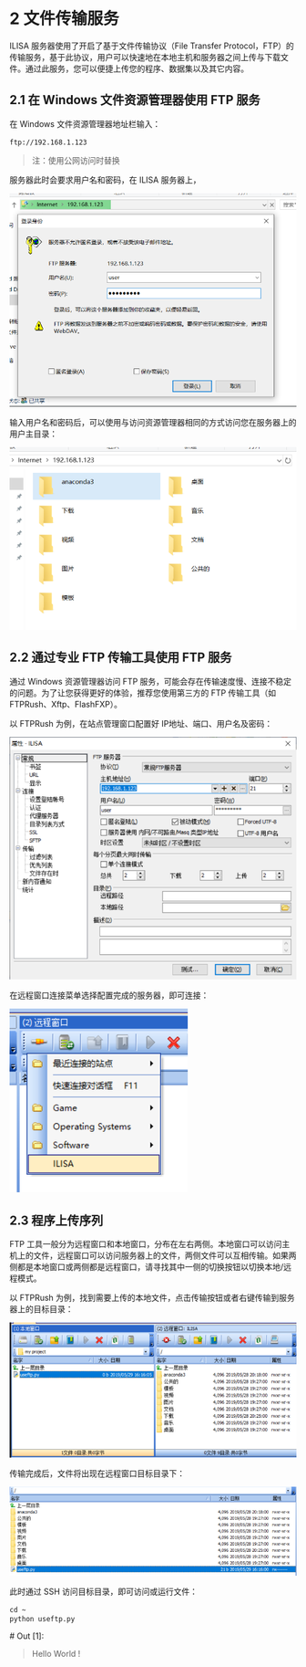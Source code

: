 # 2 文件传输服务

ILISA 服务器使用了开启了基于文件传输协议（File Transfer Protocol，FTP）的传输服务，基于此协议，用户可以快速地在本地主机和服务器之间上传与下载文件。通过此服务，您可以便捷上传您的程序、数据集以及其它内容。

## 2.1 在 Windows 文件资源管理器使用 FTP 服务

在 Windows 文件资源管理器地址栏输入：

```
ftp://192.168.1.123
```

> 注：使用公网访问时替换

服务器此时会要求用户名和密码，在 ILISA 服务器上，

![](pictures/ftp-explorer-login.png)

输入用户名和密码后，可以使用与访问资源管理器相同的方式访问您在服务器上的用户主目录：

![](pictures/ftp-explorer-root.png)



## 2.2 通过专业 FTP 传输工具使用 FTP 服务

通过 Windows 资源管理器访问 FTP 服务，可能会存在传输速度慢、连接不稳定的问题。为了让您获得更好的体验，推荐您使用第三方的 FTP 传输工具（如 FTPRush、Xftp、FlashFXP）。

以 FTPRush 为例，在站点管理窗口配置好 IP地址、端口、用户名及密码：

![](pictures/ftp-tool-login.png)

在远程窗口连接菜单选择配置完成的服务器，即可连接：

![](pictures/ftp-tool-connect.png)

## 2.3 程序上传序列

FTP 工具一般分为远程窗口和本地窗口，分布在左右两侧。本地窗口可以访问主机上的文件，远程窗口可以访问服务器上的文件，两侧文件可以互相传输。如果两侧都是本地窗口或两侧都是远程窗口，请寻找其中一侧的切换按钮以切换本地/远程模式。

以 FTPRush 为例，找到需要上传的本地文件，点击传输按钮或者右键传输到服务器上的目标目录：

![](pictures/ftp-tool-transfer.png)

传输完成后，文件将出现在远程窗口目标目录下：

![](pictures/ftp-tool-transfer-finish.png)

此时通过 SSH 访问目标目录，即可访问或运行文件：

``` shell
cd ~
python useftp.py
```

\# Out [1]:

> Hello World !